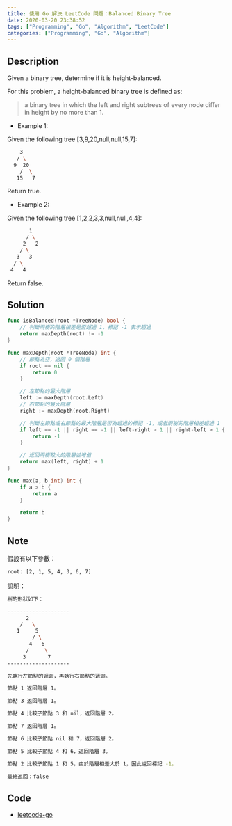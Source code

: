 ```yaml
---
title: 使用 Go 解決 LeetCode 問題：Balanced Binary Tree
date: 2020-03-20 23:38:52
tags: ["Programming", "Go", "Algorithm", "LeetCode"]
categories: ["Programming", "Go", "Algorithm"]
---
```


## Description

Given a binary tree, determine if it is height-balanced.

For this problem, a height-balanced binary tree is defined as:

> a binary tree in which the left and right subtrees of every node differ in height by no more than 1.

- Example 1:

Given the following tree [3,9,20,null,null,15,7]:

```BASH
    3
   / \
  9  20
    /  \
   15   7
```

Return true.

- Example 2:

Given the following tree [1,2,2,3,3,null,null,4,4]:

```BASH
       1
      / \
     2   2
    / \
   3   3
  / \
 4   4
```

Return false.

## Solution

```GO
func isBalanced(root *TreeNode) bool {
	// 判斷兩樹的階層相差是否超過 1，標記 -1 表示超過
	return maxDepth(root) != -1
}

func maxDepth(root *TreeNode) int {
	// 節點為空，返回 0 個階層
	if root == nil {
		return 0
	}

	// 左節點的最大階層
	left := maxDepth(root.Left)
	// 右節點的最大階層
	right := maxDepth(root.Right)

	// 判斷左節點或右節點的最大階層是否為超過的標記 -1，或者兩樹的階層相差超過 1
	if left == -1 || right == -1 || left-right > 1 || right-left > 1 {
		return -1
	}

	// 返回兩樹較大的階層並增值
	return max(left, right) + 1
}

func max(a, b int) int {
	if a > b {
		return a
	}

	return b
}
```

## Note

假設有以下參數：

```BASH
root: [2, 1, 5, 4, 3, 6, 7]
```

說明：

```BASH
樹的形狀如下：

--------------------
      2
    /   \
   1     5
        / \
       4   6
      /     \
     3       7
--------------------

先執行左節點的遞迴，再執行右節點的遞迴。

節點 1 返回階層 1。

節點 3 返回階層 1。

節點 4 比較子節點 3 和 nil，返回階層 2。

節點 7 返回階層 1。

節點 6 比較子節點 nil 和 7，返回階層 2。

節點 5 比較子節點 4 和 6，返回階層 3。

節點 2 比較子節點 1 和 5，由於階層相差大於 1，因此返回標記 -1。

最終返回：false
```

## Code

- [leetcode-go](https://github.com/memochou1993/leetcode-go)
